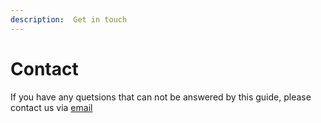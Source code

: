 ```yaml
---
description:  Get in touch 
---
```


# Contact

If you have any quetsions that can not be answered by this guide, please contact us via [email](mailto:office@amescon.com)
